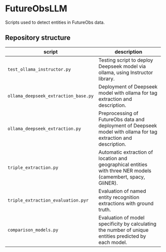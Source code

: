 # FutureObsLLM
Scripts used to detect entities in FutureObs data.

## Repository structure
   script | description |
 |--------|-------------|
  | `test_ollama_instructor.py` | Testing script to deploy Deepseek model via ollama, using Instructor library. |
 | `ollama_deepseek_extraction_base.py` | Deployment of Deepseek model with ollama for tag extraction and description. |
 | `ollama_deepseek_extraction.py` | Preprocessing of FutureObs data and deployment of Deepseek model with ollama for tag extraction and description. |
 | `triple_extraction.py` | Automatic extraction of location and geographical entities with three NER models (camembert, spacy, GliNER). |
 | `triple_extraction_evaluation.pyr` | Evaluation of named entity recognition extractions with ground truth. |
 | `comparison_models.py` | Evaluation of model specificity by calculating the number of unique entities predicted by each model. |
